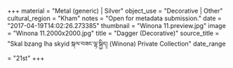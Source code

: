 +++
material = "Metal (generic) | Silver"
object_use = "Decorative | Other"
cultural_region = "Kham"
notes = "Open for metadata submission."
date = "2017-04-19T14:02:26.273385"
thumbnail = "Winona 11.preview.jpg"
image = "Winona 11.2000x2000.jpg"
title = "Dagger (Decorative)"
source_title = "Skal bzang lha skyid སྐལ་བཟང་ལྷ་སྐྱིད། (Winona) Private Collection"
date_range = "21st"
+++
